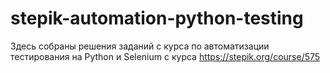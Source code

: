 # stepik-automation-python-testing

Здесь собраны решения заданий с курса по автоматизации тестирования на Python и Selenium
с курса https://stepik.org/course/575
